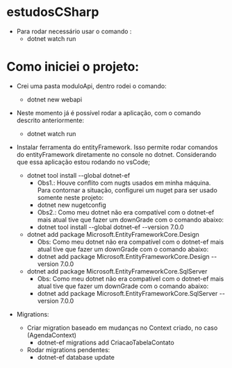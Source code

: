 # estudosCSharp

- Para rodar necessário usar o comando :
    - dotnet watch run

# Como iniciei o projeto:

- Crei uma pasta moduloApi, dentro rodei o comando:
    - dotnet new webapi
- Neste momento já é possível rodar a aplicação, com o comando descrito anteriormente:
    - dotnet watch run
- Instalar ferramenta do entityFramework. Isso permite rodar comandos do entityFramework diretamente no console no dotnet. Considerando que essa aplicação estou rodando no vsCode;
    - dotnet tool install --global dotnet-ef
        - Obs1.: Houve conflito com nugts usados em minha máquina. Para contornar a situação, configurei um nuget para ser usado somente neste projeto:
        -  dotnet new nugetconfig
        - Obs2.: Como meu dotnet não era compatível com o dotnet-ef mais atual tive que fazer um downGrade com o comando abaixo:
        - dotnet tool install --global dotnet-ef --version 7.0.0
    - dotnet add package Microsoft.EntityFrameworkCore.Design
        - Obs: Como meu dotnet não era compatível com o dotnet-ef mais atual tive que fazer um downGrade com o comando abaixo:
        - dotnet add package Microsoft.EntityFrameworkCore.Design --version 7.0.0
    - dotnet add package Microsoft.EntityFrameworkCore.SqlServer
        - Obs: Como meu dotnet não era compatível com o dotnet-ef mais atual tive que fazer um downGrade com o comando abaixo:
        - dotnet add package Microsoft.EntityFrameworkCore.SqlServer --version 7.0.0

- Migrations:
    - Criar migration baseado em mudanças no Context criado, no caso (AgendaContext)
        - dotnet-ef migrations add CriacaoTabelaContato
    - Rodar migrations pendentes:
        - dotnet-ef database update